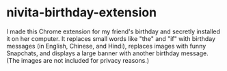 # nivita-birthday-extension

I made this Chrome extension for my friend's birthday and secretly installed it on her computer.  It replaces small words like "the" and "if" with birthday messages (in English, Chinese, and Hindi), replaces images with funny Snapchats, and displays a large banner with another birthday message. (The images are not included for privacy reasons.)
